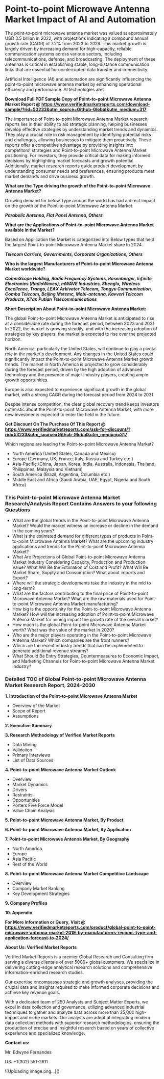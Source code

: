 <h1>Point-to-point Microwave Antenna Market Impact of AI and Automation</h1><p>The point-to-point microwave antenna market was valued at approximately USD 3.5 billion in 2022, with projections indicating a compound annual growth rate (CAGR) of 7.2% from 2023 to 2028. This market growth is largely driven by increasing demand for high-capacity, reliable communication systems across various sectors, including telecommunications, defense, and broadcasting. The deployment of these antennas is critical in establishing stable, long-distance communication links that are essential for uninterrupted data transfer and connectivity.</p><p>Artificial Intelligence (AI) and automation are significantly influencing the point-to-point microwave antenna market by enhancing operational efficiency and performance. AI technologies aret</p><p id="" class=""><strong>Download Full PDF Sample Copy of Point-to-point Microwave Antenna Market Report @ <a href="https://www.verifiedmarketreports.com/download-sample/?rid=53233&utm_source=Github-Global&utm_medium=317" target="_blank">https://www.verifiedmarketreports.com/download-sample/?rid=53233&utm_source=Github-Global&utm_medium=317</a></strong></p><p>The importance of&nbsp;Point-to-point Microwave Antenna Market research reports lies in their ability to aid strategic planning, helping businesses develop effective strategies by understanding market trends and dynamics. They play a crucial role in risk management by identifying potential risks and challenges, allowing businesses to mitigate them proactively. These reports offer a competitive advantage by providing insights into competitors' strategies and Point-to-point Microwave Antenna Market positioning. For investors, they provide critical data for making informed decisions by highlighting market forecasts and growth potential. Additionally, market research reports guide product development by understanding consumer needs and preferences, ensuring products meet market demands and drive business growth.</p><p><strong>What are the&nbsp;Type driving the growth of the Point-to-point Microwave Antenna Market?</strong></p><p id="" class="">Growing demand for below Type around the world has had a direct impact on the growth of the Point-to-point Microwave Antenna Market:</p><em><strong>Parabolic Antenna, Flat Panel Antenna, Others</strong></em></p><strong>What are the&nbsp;Applications&nbsp;of Point-to-point Microwave Antenna Market available in the Market?</strong></p><p id="" class="">Based on Application the Market is categorized into Below types that held the largest Point-to-point Microwave Antenna Market share In 2024.</p><em><strong>Telecom Carriers, Governments, Corporate Organizations, Others</strong></em></p><strong>Who is the largest Manufacturers of Point-to-point Microwave Antenna Market worldwide?</strong></p><p><em><strong>CommScope Holding, Radio Frequency Systems, Rosenberger, Infinite Electronics (RadioWaves), mWAVE Industries, Shenglu, Wireless Excellence, Trango, LEAX Arkivator Telecom, Tongyu Communication, Comba Telecom, Beijing Mstemc, Mobi-antenna, Kavveri Telecom Products, Xi'an Putian Telecommunications</strong></em></p><p id="" class=""><strong>Short Description About Point-to-point Microwave Antenna Market:</strong></p><p>The global Point-to-point Microwave Antenna Market is anticipated to rise at a considerable rate during the forecast period, between 2023 and 2031. In 2022, the market is growing steadily, and with the increasing adoption of strategies by key players, the market is expected to rise over the projected horizon.</p><p>North America, particularly the United States, will continue to play a pivotal role in the market's development. Any changes in the United States could significantly impact the Point-to-point Microwave Antenna Market growth trends. The market in North America is projected to grow considerably during the forecast period, driven by the high adoption of advanced technology and the presence of major industry players, creating ample growth opportunities.</p><p>Europe is also expected to experience significant growth in the global market, with a strong CAGR during the forecast period from 2024 to 2031.</p><p>Despite intense competition, the clear global recovery trend keeps investors optimistic about the Point-to-point Microwave Antenna Market, with more new investments expected to enter the field in the future.</p><p id="" class=""><strong>Get Discount On The Purchase Of This Report @ <a href="https://www.verifiedmarketreports.com/ask-for-discount/?rid=53233&utm_source=Github-Global&utm_medium=317" target="_blank">https://www.verifiedmarketreports.com/ask-for-discount/?rid=53233&utm_source=Github-Global&utm_medium=317</a></strong></p>Which regions are leading the Point-to-point Microwave Antenna Market?</p><ul><li>North America (United States, Canada and Mexico)</li><li>Europe (Germany, UK, France, Italy, Russia and Turkey etc.)</li><li>Asia-Pacific (China, Japan, Korea, India, Australia, Indonesia, Thailand, Philippines, Malaysia and Vietnam)</li><li>South America (Brazil, Argentina, Columbia etc.)</li><li>Middle East and Africa (Saudi Arabia, UAE, Egypt, Nigeria and South Africa)</li></ul><h3 id="" class="">This Point-to-point Microwave Antenna Market Research/Analysis Report Contains Answers to your following Questions</h3><ul><li>What are the global trends in the Point-to-point Microwave Antenna Market? Would the market witness an increase or decline in the demand in the coming years?</li><li>What is the estimated demand for different types of products in Point-to-point Microwave Antenna Market? What are the upcoming industry applications and trends for the Point-to-point Microwave Antenna Market?</li><li>What Are Projections of Global Point-to-point Microwave Antenna Market Industry Considering Capacity, Production and Production Value? What Will Be the Estimation of Cost and Profit? What Will Be Market Share, Supply and Consumption? What about imports and Export?</li><li>Where will the strategic developments take the industry in the mid to long-term?</li><li>What are the factors contributing to the final price of Point-to-point Microwave Antenna Market? What are the raw materials used for Point-to-point Microwave Antenna Market manufacturing?</li><li>How big is the opportunity for the Point-to-point Microwave Antenna Market? How will the increasing adoption of Point-to-point Microwave Antenna Market for mining impact the growth rate of the overall market?</li><li>How much is the global Point-to-point Microwave Antenna Market worth? What was the value of the market In 2020?</li><li>Who are the major players operating in the Point-to-point Microwave Antenna Market? Which companies are the front runners?</li><li>Which are the recent industry trends that can be implemented to generate additional revenue streams?</li><li>What Should Be Entry Strategies, Countermeasures to Economic Impact, and Marketing Channels for Point-to-point Microwave Antenna Market Industry?</li></ul><h3 id="" class="">Detailed TOC of Global Point-to-point Microwave Antenna Market Research Report, 2024-2030</h3><p id="" class=""><strong>1. Introduction of the Point-to-point Microwave Antenna Market</strong></p><ul><li>Overview of the Market</li><li>Scope of Report</li><li>Assumptions</li></ul><p id="" class=""><strong>2. Executive Summary</strong></p><p id="" class=""><strong>3. Research Methodology of Verified Market Reports</strong></p><ul><li>Data Mining</li><li>Validation</li><li>Primary Interviews</li><li>List of Data Sources</li></ul><p id="" class=""><strong>4. Point-to-point Microwave Antenna Market Outlook</strong></p><ul><li>Overview</li><li>Market Dynamics</li><li>Drivers</li><li>Restraints</li><li>Opportunities</li><li>Porters Five Force Model</li><li>Value Chain Analysis</li></ul><p id="" class=""><strong>5. Point-to-point Microwave Antenna Market, By Product</strong></p><p id="" class=""><strong>6. Point-to-point Microwave Antenna Market, By Application</strong></p><p id="" class=""><strong>7. Point-to-point Microwave Antenna Market, By Geography</strong></p><ul><li>North America</li><li>Europe</li><li>Asia Pacific</li><li>Rest of the World</li></ul><p id="" class=""><strong>8. Point-to-point Microwave Antenna Market Competitive Landscape</strong></p><ul><li>Overview</li><li>Company Market Ranking</li><li>Key Development Strategies</li></ul><p id="" class=""><strong>9. Company Profiles</strong></p><p id="" class=""><strong>10. Appendix</strong></p><p id="" class=""><strong>For More Information or Query, Visit @ <a href="https://www.verifiedmarketreports.com/product/global-point-to-point-microwave-antenna-market-2019-by-manufacturers-regions-type-and-application-forecast-to-2024/" target="_blank">https://www.verifiedmarketreports.com/product/global-point-to-point-microwave-antenna-market-2019-by-manufacturers-regions-type-and-application-forecast-to-2024/</a></strong></p><p id="" class=""><strong>About Us: Verified Market Reports</strong></p><p id="" class="">Verified Market Reports is a premier Global Research and Consulting firm serving a diverse clientele of over 5000+ global customers. We specialize in delivering cutting-edge analytical research solutions and comprehensive information-enriched research studies.</p><p id="" class="">Our expertise encompasses strategic and growth analyses, providing the crucial data and insights required to make informed corporate decisions and achieve key revenue goals.</p><p id="" class="">With a dedicated team of 250 Analysts and Subject Matter Experts, we excel in data collection and governance, utilizing advanced industrial techniques to gather and analyze data across more than 25,000 high-impact and niche markets. Our analysts are adept at integrating modern data collection methods with superior research methodologies, ensuring the production of precise and insightful research based on years of collective experience and specialized knowledge.</p><p id="" class=""><strong>Contact us:</strong></p><p id="" class="">Mr. Edwyne Fernandes</p><p id="" class="">US: +1(302) 551-2611</p>
![Uploading image.png…]()
